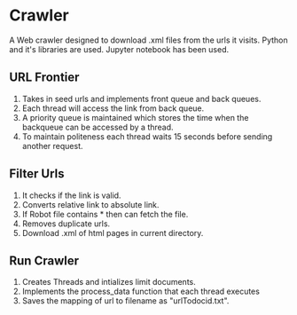 # Crawler
A Web crawler designed to download .xml files from the urls it visits. Python and it's libraries are used.
Jupyter notebook has been used.

## URL Frontier 
1) Takes in seed urls and implements front queue and back queues. 
2) Each thread will access the link from back queue.
3) A priority queue is maintained which stores the time when the backqueue can be accessed by a thread.
4) To maintain politeness each thread waits 15 seconds before sending another request.

## Filter Urls
1) It checks if the link is valid.
2) Converts relative link to absolute link.
3) If Robot file contains * then can fetch the file.
4) Removes duplicate urls.
5) Download .xml of html pages in current directory.

## Run Crawler
1) Creates Threads and intializes limit documents.
2) Implements the process_data function that each thread executes
3) Saves the mapping of url to filename as "urlTodocid.txt".
